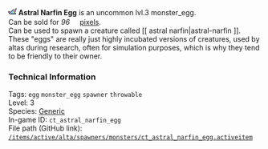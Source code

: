 ![ ](https://raw.githubusercontent.com/Ceterai/Enternia/main/items/active/alta/spawners/monsters/ct_astral_narfin_egg.png) **Astral Narfin Egg** is an uncommon lvl.3 monster_egg.  
Can be sold for *96* <img src="https://starbounder.org/mediawiki/images/2/21/Pixel.png" width="12" height="16"/> [pixels](https://starbounder.org/Pixel).  
Can be used to spawn a creature called [[ astral narfin|astral-narfin ]].  
These "eggs" are really just highly incubated versions of creatures, used by altas during research, often for simulation purposes, which is why they tend to be friendly to their owner.

### Technical Information

Tags: `egg` `monster_egg` `spawner` `throwable`  
Level: 3  
Species: [Generic](https://starbounder.org/Perfectly_Generic_Item)  
In-game ID: `ct_astral_narfin_egg`  
File path (GitHub link): [`/items/active/alta/spawners/monsters/ct_astral_narfin_egg.activeitem`](https://github.com/Ceterai/Enternia/blob/main/items/active/alta/spawners/monsters/ct_astral_narfin_egg.activeitem)
